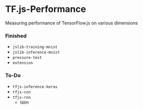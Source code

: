 # TF.js-Performance
Measuring performance of TensorFlow.js on various dimensions

### Finished

- `jslib-training-mnist`
- `jslib-inference-mnist`
- `pressure-test`
- `extension`

### To-Do

- `tfjs-inference-keras`
- `tfjs-cnn`
- `tfjs-rnn`
  - lstm

